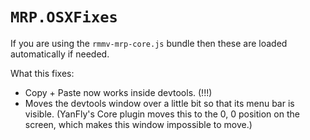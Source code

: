 # `MRP.OSXFixes`

If you are using the `rmmv-mrp-core.js` bundle then these are loaded
automatically if needed.

What this fixes:

- Copy + Paste now works inside devtools. (!!!)
- Moves the devtools window over a little bit so that its menu bar is visible.
  (YanFly's Core plugin moves this to the 0, 0 position on the screen, which
  makes this window impossible to move.)
